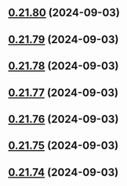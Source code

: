 

## [0.21.80](https://github.com/Underwood-Inc/idling.app__UI/compare/0.21.79...0.21.80) (2024-09-03)

## [0.21.79](https://github.com/Underwood-Inc/idling.app__UI/compare/0.21.78...0.21.79) (2024-09-03)

## [0.21.78](https://github.com/Underwood-Inc/idling.app__UI/compare/0.21.77...0.21.78) (2024-09-03)

## [0.21.77](https://github.com/Underwood-Inc/idling.app__UI/compare/0.21.76...0.21.77) (2024-09-03)

## [0.21.76](https://github.com/Underwood-Inc/idling.app__UI/compare/0.21.75...0.21.76) (2024-09-03)

## [0.21.75](https://github.com/Underwood-Inc/idling.app__UI/compare/0.21.74...0.21.75) (2024-09-03)

## [0.21.74](https://github.com/Underwood-Inc/idling.app__UI/compare/0.21.73...0.21.74) (2024-09-03)
